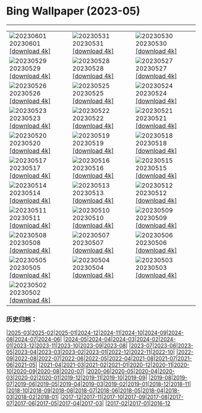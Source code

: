 # Bing Wallpaper (2023-05)
**************

<table><tr><td><img class="wallpaper" src="https://www.bing.com/th?id=OHR.ReefAwareness_JA-JP3893578762_1920x1080.jpg" alt="20230601"> 20230601 <a class="wallpaper_link" href="https://www.bing.com/th?id=OHR.ReefAwareness_JA-JP3893578762_UHD.jpg">[download 4k]</a></td><td><img class="wallpaper" src="https://www.bing.com/th?id=OHR.WorldOtterDay_JA-JP3462049774_1920x1080.jpg" alt="20230531"> 20230531 <a class="wallpaper_link" href="https://www.bing.com/th?id=OHR.WorldOtterDay_JA-JP3462049774_UHD.jpg">[download 4k]</a></td><td><img class="wallpaper" src="https://www.bing.com/th?id=OHR.HiddenBeach_JA-JP3236921669_1920x1080.jpg" alt="20230530"> 20230530 <a class="wallpaper_link" href="https://www.bing.com/th?id=OHR.HiddenBeach_JA-JP3236921669_UHD.jpg">[download 4k]</a></td></tr><tr><td><img class="wallpaper" src="https://www.bing.com/th?id=OHR.PontdArcole_JA-JP2896354577_1920x1080.jpg" alt="20230529"> 20230529 <a class="wallpaper_link" href="https://www.bing.com/th?id=OHR.PontdArcole_JA-JP2896354577_UHD.jpg">[download 4k]</a></td><td><img class="wallpaper" src="https://www.bing.com/th?id=OHR.TegallalangTerrace_JA-JP2685499345_1920x1080.jpg" alt="20230528"> 20230528 <a class="wallpaper_link" href="https://www.bing.com/th?id=OHR.TegallalangTerrace_JA-JP2685499345_UHD.jpg">[download 4k]</a></td><td><img class="wallpaper" src="https://www.bing.com/th?id=OHR.AloeDichotomum_JA-JP2481369181_1920x1080.jpg" alt="20230527"> 20230527 <a class="wallpaper_link" href="https://www.bing.com/th?id=OHR.AloeDichotomum_JA-JP2481369181_UHD.jpg">[download 4k]</a></td></tr><tr><td><img class="wallpaper" src="https://www.bing.com/th?id=OHR.WatSriSawai_JA-JP2219268493_1920x1080.jpg" alt="20230526"> 20230526 <a class="wallpaper_link" href="https://www.bing.com/th?id=OHR.WatSriSawai_JA-JP2219268493_UHD.jpg">[download 4k]</a></td><td><img class="wallpaper" src="https://www.bing.com/th?id=OHR.SaksunFaroe_JA-JP1994915437_1920x1080.jpg" alt="20230525"> 20230525 <a class="wallpaper_link" href="https://www.bing.com/th?id=OHR.SaksunFaroe_JA-JP1994915437_UHD.jpg">[download 4k]</a></td><td><img class="wallpaper" src="https://www.bing.com/th?id=OHR.OldFortress_JA-JP1697393031_1920x1080.jpg" alt="20230524"> 20230524 <a class="wallpaper_link" href="https://www.bing.com/th?id=OHR.OldFortress_JA-JP1697393031_UHD.jpg">[download 4k]</a></td></tr><tr><td><img class="wallpaper" src="https://www.bing.com/th?id=OHR.WesternBoxTurtle_JA-JP1310734552_1920x1080.jpg" alt="20230523"> 20230523 <a class="wallpaper_link" href="https://www.bing.com/th?id=OHR.WesternBoxTurtle_JA-JP1310734552_UHD.jpg">[download 4k]</a></td><td><img class="wallpaper" src="https://www.bing.com/th?id=OHR.BiodiverseCostaRica_JA-JP1077467676_1920x1080.jpg" alt="20230522"> 20230522 <a class="wallpaper_link" href="https://www.bing.com/th?id=OHR.BiodiverseCostaRica_JA-JP1077467676_UHD.jpg">[download 4k]</a></td><td><img class="wallpaper" src="https://www.bing.com/th?id=OHR.wheat2023_JA-JP0808192742_1920x1080.jpg" alt="20230521"> 20230521 <a class="wallpaper_link" href="https://www.bing.com/th?id=OHR.wheat2023_JA-JP0808192742_UHD.jpg">[download 4k]</a></td></tr><tr><td><img class="wallpaper" src="https://www.bing.com/th?id=OHR.EuropeanHoneybee_JA-JP0384795622_1920x1080.jpg" alt="20230520"> 20230520 <a class="wallpaper_link" href="https://www.bing.com/th?id=OHR.EuropeanHoneybee_JA-JP0384795622_UHD.jpg">[download 4k]</a></td><td><img class="wallpaper" src="https://www.bing.com/th?id=OHR.SumatranRhino_JA-JP0144447499_1920x1080.jpg" alt="20230519"> 20230519 <a class="wallpaper_link" href="https://www.bing.com/th?id=OHR.SumatranRhino_JA-JP0144447499_UHD.jpg">[download 4k]</a></td><td><img class="wallpaper" src="https://www.bing.com/th?id=OHR.MuseoSoumaya_JA-JP0165923558_1920x1080.jpg" alt="20230518"> 20230518 <a class="wallpaper_link" href="https://www.bing.com/th?id=OHR.MuseoSoumaya_JA-JP0165923558_UHD.jpg">[download 4k]</a></td></tr><tr><td><img class="wallpaper" src="https://www.bing.com/th?id=OHR.CormorantBridge_JA-JP9437791090_1920x1080.jpg" alt="20230517"> 20230517 <a class="wallpaper_link" href="https://www.bing.com/th?id=OHR.CormorantBridge_JA-JP9437791090_UHD.jpg">[download 4k]</a></td><td><img class="wallpaper" src="https://www.bing.com/th?id=OHR.AmericanWetlands_JA-JP9114182507_1920x1080.jpg" alt="20230516"> 20230516 <a class="wallpaper_link" href="https://www.bing.com/th?id=OHR.AmericanWetlands_JA-JP9114182507_UHD.jpg">[download 4k]</a></td><td><img class="wallpaper" src="https://www.bing.com/th?id=OHR.AoiMatsuri2023_JA-JP8770594775_1920x1080.jpg" alt="20230515"> 20230515 <a class="wallpaper_link" href="https://www.bing.com/th?id=OHR.AoiMatsuri2023_JA-JP8770594775_UHD.jpg">[download 4k]</a></td></tr><tr><td><img class="wallpaper" src="https://www.bing.com/th?id=OHR.OdocoileusVirginianus_JA-JP8573295409_1920x1080.jpg" alt="20230514"> 20230514 <a class="wallpaper_link" href="https://www.bing.com/th?id=OHR.OdocoileusVirginianus_JA-JP8573295409_UHD.jpg">[download 4k]</a></td><td><img class="wallpaper" src="https://www.bing.com/th?id=OHR.SonnyBonoPelicans_JA-JP8385085647_1920x1080.jpg" alt="20230513"> 20230513 <a class="wallpaper_link" href="https://www.bing.com/th?id=OHR.SonnyBonoPelicans_JA-JP8385085647_UHD.jpg">[download 4k]</a></td><td><img class="wallpaper" src="https://www.bing.com/th?id=OHR.WildLupine_JA-JP8182170206_1920x1080.jpg" alt="20230512"> 20230512 <a class="wallpaper_link" href="https://www.bing.com/th?id=OHR.WildLupine_JA-JP8182170206_UHD.jpg">[download 4k]</a></td></tr><tr><td><img class="wallpaper" src="https://www.bing.com/th?id=OHR.FootballField_JA-JP7635549067_1920x1080.jpg" alt="20230511"> 20230511 <a class="wallpaper_link" href="https://www.bing.com/th?id=OHR.FootballField_JA-JP7635549067_UHD.jpg">[download 4k]</a></td><td><img class="wallpaper" src="https://www.bing.com/th?id=OHR.CordouanLighthouse_JA-JP7082673075_1920x1080.jpg" alt="20230510"> 20230510 <a class="wallpaper_link" href="https://www.bing.com/th?id=OHR.CordouanLighthouse_JA-JP7082673075_UHD.jpg">[download 4k]</a></td><td><img class="wallpaper" src="https://www.bing.com/th?id=OHR.MorroJable_JA-JP6883832271_1920x1080.jpg" alt="20230509"> 20230509 <a class="wallpaper_link" href="https://www.bing.com/th?id=OHR.MorroJable_JA-JP6883832271_UHD.jpg">[download 4k]</a></td></tr><tr><td><img class="wallpaper" src="https://www.bing.com/th?id=OHR.TheChaps_JA-JP6283869336_1920x1080.jpg" alt="20230508"> 20230508 <a class="wallpaper_link" href="https://www.bing.com/th?id=OHR.TheChaps_JA-JP6283869336_UHD.jpg">[download 4k]</a></td><td><img class="wallpaper" src="https://www.bing.com/th?id=OHR.SealLaughing_JA-JP4326487726_1920x1080.jpg" alt="20230507"> 20230507 <a class="wallpaper_link" href="https://www.bing.com/th?id=OHR.SealLaughing_JA-JP4326487726_UHD.jpg">[download 4k]</a></td><td><img class="wallpaper" src="https://www.bing.com/th?id=OHR.HwangmaesanAzaleas_JA-JP5660353966_1920x1080.jpg" alt="20230506"> 20230506 <a class="wallpaper_link" href="https://www.bing.com/th?id=OHR.HwangmaesanAzaleas_JA-JP5660353966_UHD.jpg">[download 4k]</a></td></tr><tr><td><img class="wallpaper" src="https://www.bing.com/th?id=OHR.ChildDay2023_JA-JP5088360063_1920x1080.jpg" alt="20230505"> 20230505 <a class="wallpaper_link" href="https://www.bing.com/th?id=OHR.ChildDay2023_JA-JP5088360063_UHD.jpg">[download 4k]</a></td><td><img class="wallpaper" src="https://www.bing.com/th?id=OHR.RebelBase_JA-JP2351113050_1920x1080.jpg" alt="20230504"> 20230504 <a class="wallpaper_link" href="https://www.bing.com/th?id=OHR.RebelBase_JA-JP2351113050_UHD.jpg">[download 4k]</a></td><td><img class="wallpaper" src="https://www.bing.com/th?id=OHR.Constitution2023_JA-JP2079590135_1920x1080.jpg" alt="20230503"> 20230503 <a class="wallpaper_link" href="https://www.bing.com/th?id=OHR.Constitution2023_JA-JP2079590135_UHD.jpg">[download 4k]</a></td></tr><tr><td><img class="wallpaper" src="https://www.bing.com/th?id=OHR.Hachijyuhachi2023_JA-JP1581523255_1920x1080.jpg" alt="20230502"> 20230502 <a class="wallpaper_link" href="https://www.bing.com/th?id=OHR.Hachijyuhachi2023_JA-JP1581523255_UHD.jpg">[download 4k]</a></td><td></td><td></td></tr></table>

### 历史归档：

|[2025-03](/../2025-03/2025-03.md)|[2025-02](/../2025-02/2025-02.md)|[2025-01](/../2025-01/2025-01.md)|[2024-12](/../2024-12/2024-12.md)|[2024-11](/../2024-11/2024-11.md)|[2024-10](/../2024-10/2024-10.md)|[2024-09](/../2024-09/2024-09.md)|[2024-08](/../2024-08/2024-08.md)|[2024-07](/../2024-07/2024-07.md)|[2024-06](/../2024-06/2024-06.md)|
|[2024-05](/../2024-05/2024-05.md)|[2024-04](/../2024-04/2024-04.md)|[2024-03](/../2024-03/2024-03.md)|[2024-02](/../2024-02/2024-02.md)|[2024-01](/../2024-01/2024-01.md)|[2023-12](/../2023-12/2023-12.md)|[2023-11](/../2023-11/2023-11.md)|[2023-10](/../2023-10/2023-10.md)|[2023-09](/../2023-09/2023-09.md)|[2023-08](/../2023-08/2023-08.md)|
|[2023-07](/../2023-07/2023-07.md)|[2023-06](/../2023-06/2023-06.md)|[2023-05](/2023-05.md)|[2023-04](/../2023-04/2023-04.md)|[2023-03](/../2023-03/2023-03.md)|[2023-02](/../2023-02/2023-02.md)|[2023-01](/../2023-01/2023-01.md)|[2022-12](/../2022-12/2022-12.md)|[2022-11](/../2022-11/2022-11.md)|[2022-10](/../2022-10/2022-10.md)|
|[2022-09](/../2022-09/2022-09.md)|[2022-08](/../2022-08/2022-08.md)|[2022-07](/../2022-07/2022-07.md)|[2022-06](/../2022-06/2022-06.md)|[2022-05](/../2022-05/2022-05.md)|[2022-04](/../2022-04/2022-04.md)|[2021-08](/../2021-08/2021-08.md)|[2021-07](/../2021-07/2021-07.md)|[2021-06](/../2021-06/2021-06.md)|[2021-05](/../2021-05/2021-05.md)|
|[2021-04](/../2021-04/2021-04.md)|[2021-03](/../2021-03/2021-03.md)|[2021-02](/../2021-02/2021-02.md)|[2021-01](/../2021-01/2021-01.md)|[2020-12](/../2020-12/2020-12.md)|[2020-11](/../2020-11/2020-11.md)|[2020-10](/../2020-10/2020-10.md)|[2020-09](/../2020-09/2020-09.md)|[2020-08](/../2020-08/2020-08.md)|[2020-07](/../2020-07/2020-07.md)|
|[2020-06](/../2020-06/2020-06.md)|[2020-05](/../2020-05/2020-05.md)|[2020-04](/../2020-04/2020-04.md)|[2020-03](/../2020-03/2020-03.md)|[2020-02](/../2020-02/2020-02.md)|[2020-01](/../2020-01/2020-01.md)|[2019-12](/../2019-12/2019-12.md)|[2019-11](/../2019-11/2019-11.md)|[2019-10](/../2019-10/2019-10.md)|[2019-09](/../2019-09/2019-09.md)|
|[2019-08](/../2019-08/2019-08.md)|[2019-07](/../2019-07/2019-07.md)|[2019-06](/../2019-06/2019-06.md)|[2019-05](/../2019-05/2019-05.md)|[2019-04](/../2019-04/2019-04.md)|[2019-03](/../2019-03/2019-03.md)|[2019-02](/../2019-02/2019-02.md)|[2019-01](/../2019-01/2019-01.md)|[2018-12](/../2018-12/2018-12.md)|[2018-11](/../2018-11/2018-11.md)|
|[2018-10](/../2018-10/2018-10.md)|[2018-09](/../2018-09/2018-09.md)|[2018-08](/../2018-08/2018-08.md)|[2018-07](/../2018-07/2018-07.md)|[2018-06](/../2018-06/2018-06.md)|[2018-05](/../2018-05/2018-05.md)|[2018-04](/../2018-04/2018-04.md)|[2018-03](/../2018-03/2018-03.md)|[2018-02](/../2018-02/2018-02.md)|[2018-01](/../2018-01/2018-01.md)|
|[2017-12](/../2017-12/2017-12.md)|[2017-11](/../2017-11/2017-11.md)|[2017-10](/../2017-10/2017-10.md)|[2017-09](/../2017-09/2017-09.md)|[2017-08](/../2017-08/2017-08.md)|[2017-07](/../2017-07/2017-07.md)|[2017-06](/../2017-06/2017-06.md)|[2017-05](/../2017-05/2017-05.md)|[2017-04](/../2017-04/2017-04.md)|[2017-03](/../2017-03/2017-03.md)|
|[2017-02](/../2017-02/2017-02.md)|[2017-01](/../2017-01/2017-01.md)|[2016-12](/../2016-12/2016-12.md)